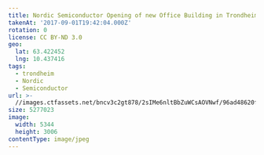 ```yaml
---
title: Nordic Semiconductor Opening of new Office Building in Trondheim
takenAt: '2017-09-01T19:42:04.000Z'
rotation: 0
license: CC BY-ND 3.0
geo:
  lat: 63.422452
  lng: 10.437416
tags:
  - trondheim
  - Nordic
  - Semiconductor
url: >-
  //images.ctfassets.net/bncv3c2gt878/2sIMe6nltBbZuWCsAOVNwf/96ad48620f692c90ad0b24be3bf6ca04/nordic-semiconductor-opening-of-new-office-building-in-trondheim_36609155510_o
size: 5277023
image:
  width: 5344
  height: 3006
contentType: image/jpeg
---
```


